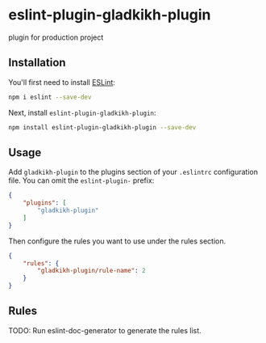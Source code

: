 # eslint-plugin-gladkikh-plugin

plugin for production project

## Installation

You'll first need to install [ESLint](https://eslint.org/):

```sh
npm i eslint --save-dev
```

Next, install `eslint-plugin-gladkikh-plugin`:

```sh
npm install eslint-plugin-gladkikh-plugin --save-dev
```

## Usage

Add `gladkikh-plugin` to the plugins section of your `.eslintrc` configuration file. You can omit the `eslint-plugin-` prefix:

```json
{
    "plugins": [
        "gladkikh-plugin"
    ]
}
```


Then configure the rules you want to use under the rules section.

```json
{
    "rules": {
        "gladkikh-plugin/rule-name": 2
    }
}
```

## Rules

<!-- begin auto-generated rules list -->
TODO: Run eslint-doc-generator to generate the rules list.
<!-- end auto-generated rules list -->


